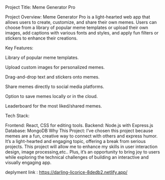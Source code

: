 Project Title: Meme Generator Pro

Project Overview:
Meme Generator Pro is a light-hearted web app that allows users to create, customize, and share their own memes. Users can choose from a library of popular meme templates or upload their own images, add captions with various fonts and styles, and apply fun filters or stickers to enhance their creations.

Key Features:

Library of popular meme templates.

Upload custom images for personalized memes.

Drag-and-drop text and stickers onto memes.

Share memes directly to social media platforms.

Option to save memes locally or in the cloud.

Leaderboard for the most liked/shared memes.

Tech Stack:

Frontend: React, CSS for editing tools.
Backend: Node.js with Express.js
Database: MongoDB
Why This Project:
I’ve chosen this project because memes are a fun, creative way to connect with others and express humor. It’s a light-hearted and engaging topic, offering a break from serious projects. This project will allow me to enhance my skills in user interaction design, image processing,etc.. Plus, it’s an opportunity to bring joy to users while exploring the technical challenges of building an interactive and visually engaging app.

deplyment link : https://darling-licorice-8dedb2.netlify.app/
